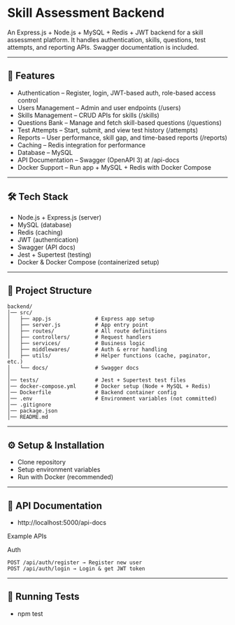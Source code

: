 # Skill Assessment Backend

An Express.js + Node.js + MySQL + Redis + JWT backend for a skill assessment platform.
It handles authentication, skills, questions, test attempts, and reporting APIs. Swagger documentation is included.

---

## 🚀 Features

- Authentication – Register, login, JWT-based auth, role-based access control
- Users Management – Admin and user endpoints (/users)
- Skills Management – CRUD APIs for skills (/skills)
- Questions Bank – Manage and fetch skill-based questions (/questions)
- Test Attempts – Start, submit, and view test history (/attempts)
- Reports – User performance, skill gap, and time-based reports (/reports)
- Caching – Redis integration for performance
- Database – MySQL 
- API Documentation – Swagger (OpenAPI 3) at /api-docs
- Docker Support – Run app + MySQL + Redis with Docker Compose

---

## 🛠️ Tech Stack

- Node.js + Express.js (server)
- MySQL (database)
- Redis (caching)
- JWT (authentication)
- Swagger (API docs)
- Jest + Supertest (testing)
- Docker & Docker Compose (containerized setup)

--- 

## 📂 Project Structure
```
backend/
│── src/
│   ├── app.js              # Express app setup
│   ├── server.js           # App entry point
│   ├── routes/             # All route definitions
│   ├── controllers/        # Request handlers
│   ├── services/           # Business logic
│   ├── middlewares/        # Auth & error handling      
│   ├── utils/              # Helper functions (cache, paginator, etc.)
│   └── docs/               # Swagger docs
│
│── tests/                  # Jest + Supertest test files
│── docker-compose.yml      # Docker setup (Node + MySQL + Redis)
│── Dockerfile              # Backend container config
│── .env                    # Environment variables (not committed)
│── .gitignore
│── package.json
│── README.md
```

---

## ⚙️ Setup & Installation

- Clone repository
- Setup environment variables
- Run with Docker (recommended)

---

## 📖 API Documentation

- http://localhost:5000/api-docs

 Example APIs

 Auth
```
POST /api/auth/register → Register new user
POST /api/auth/login → Login & get JWT token
```

---

## 🧪 Running Tests

- npm test

